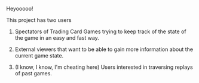 Heyooooo!

This project has two users
1. Spectators of Trading Card Games trying to keep track of the state of the game in an easy and fast way.

2. External viewers that want to be able to gain more information about the current game state.

3. (I know, I know, I'm cheating here) Users interested in traversing replays of past games.